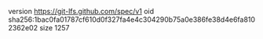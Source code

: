 version https://git-lfs.github.com/spec/v1
oid sha256:1bac0fa01787cf610d0f327fa4e4c304290b75a0e386fe38d4e6fa8102362e02
size 1257

